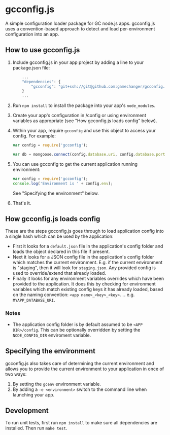 # gcconfig.js

A simple configuration loader package for GC node.js apps. gcconfig.js uses a convention-based approach to detect and load per-environment configuration into an app. 

## How to use gcconfig.js

1. Include gcconfig.js in your app project by adding a line to your package.json file:

    ```javascript
        ...
        "dependencies": {
            "gcconfig": "git+ssh://git@github.com:gamechanger/gcconfig.js.git"
        }
        ...
    ```

2. Run `npm install` to install the package into your app's `node_modules`.
3. Create your app's configuration in <APP DIR>/config or using environment variables as appropriate (see "How gcconfig.js loads config" below).
4. Within your app, require `gcconfig` and use this object to access your config. For example:

    ```javascript
    var config = require('gcconfig');
    
    var db = mongoose.connect(config.database.uri, config.database.port);
    ```
5. You can use gcconfig to get the current application running environment:

    ```javascript
    var config = require('gcconfig');
    console.log('Environment is ' + config.env);
    ```
    
    See "Specifying the environment" below.
    
6. That's it. 

## How gcconfig.js loads config

These are the steps gcconfig.js goes through to load application config into a single hash which can be used by the application:

 - First it looks for a `default.json` file in the application's config folder and loads the object declared in this file if present. 
 - Next it looks for a JSON config file in the application's config folder which matches the current environment. E.g. if the current environment is "staging", then it will look for `staging.json`. Any provided config is used to override/extend that already loaded. 
 - Finally it looks for any environment variables overrides which have been provided to the application. It does this by checking for environment variables which match existing config keys it has already loaded, based on the naming convention: `<app name>_<key>_<key>..`. e.g. `MYAPP_DATABASE_URI`.


 ### Notes
  - The application config folder is by default assumed to be `<APP DIR>/config`. This can be optionally overridden by setting the `NODE_CONFIG_DIR` enviroment variable.

## Specifying the environment

gcconfig.js also takes care of determining the current environment and allows you to provide the current environment to your application in once of two ways:

1. By setting the `gcenv` environment variable.
2. By adding a `-e <environment>` switch to the command line when launching your app.

## Development

To run unit tests, first run `npm install` to make sure all dependencies are installed. Then run `make test`. 